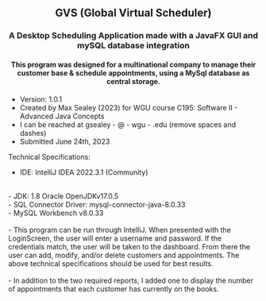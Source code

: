 <div align="center">

## GVS (Global Virtual Scheduler)
### A Desktop Scheduling Application made with a JavaFX GUI and mySQL database integration
#### This program was designed for a multinational company to manage their customer base & schedule appointments, using a MySql database as central storage.
</div>


- Version: 1.0.1
- Created by Max Sealey (2023) for WGU course C195: Software II - Advanced Java Concepts
- I can be reached at gsealey - @ - wgu - .edu (remove spaces and dashes)
- Submitted June 24th, 2023

Technical Specifications:

- IDE: IntelliJ IDEA 2022.3.1 (Community)
<br/>
- JDK: 1.8 Oracle OpenJDKv17.0.5
<br/>
- SQL Connector Driver: mysql-connector-java-8.0.33
<br/>
- MySQL Workbench v8.0.33
<br/><br/>
- This program can be run through IntelliJ. When presented with the LoginScreen, the user will enter a username and password. If the credentials match, the user will be taken to the dashboard. From there the user can add, modify, and/or delete customers and appointments. The above technical specifications should be used for best results.
<br/><br/>
- In addition to the two required reports, I added one to display the number of appointments that each customer has currently on the books.
<br/><br/>